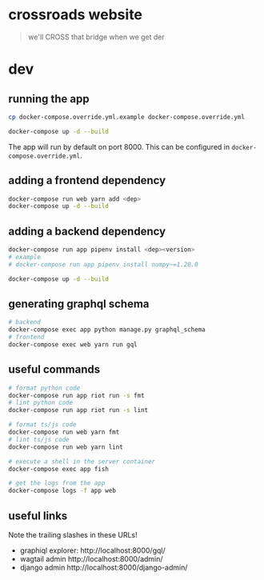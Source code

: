 # crossroads website

> we'll CROSS that bridge when we get der

# dev

## running the app

```bash
cp docker-compose.override.yml.example docker-compose.override.yml

docker-compose up -d --build
```

The app will run by default on port 8000. This can be configured in
`docker-compose.override.yml`.

## adding a frontend dependency

```bash
docker-compose run web yarn add <dep>
docker-compose up -d --build
```

## adding a backend dependency

```bash
docker-compose run app pipenv install <dep><version>
# example
# docker-compose run app pipenv install numpy~=1.20.0

docker-compose up -d --build
```

## generating graphql schema

```bash
# backend
docker-compose exec app python manage.py graphql_schema
# frontend
docker-compose exec web yarn run gql
```

## useful commands

```bash
# format python code
docker-compose run app riot run -s fmt
# lint python code
docker-compose run app riot run -s lint

# format ts/js code
docker-compose run web yarn fmt
# lint ts/js code
docker-compose run web yarn lint

# execute a shell in the server container
docker-compose exec app fish

# get the logs from the app
docker-compose logs -f app web
```

## useful links

Note the trailing slashes in these URLs!

- graphiql explorer: http://localhost:8000/gql/
- wagtail admin http://localhost:8000/admin/
- django admin http://localhost:8000/django-admin/
